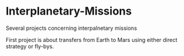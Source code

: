 # Interplanetary-Missions
Several projects concerning interpalnetary missions

First project is about transfers from Earth to Mars using either direct strategy or fly-bys.
